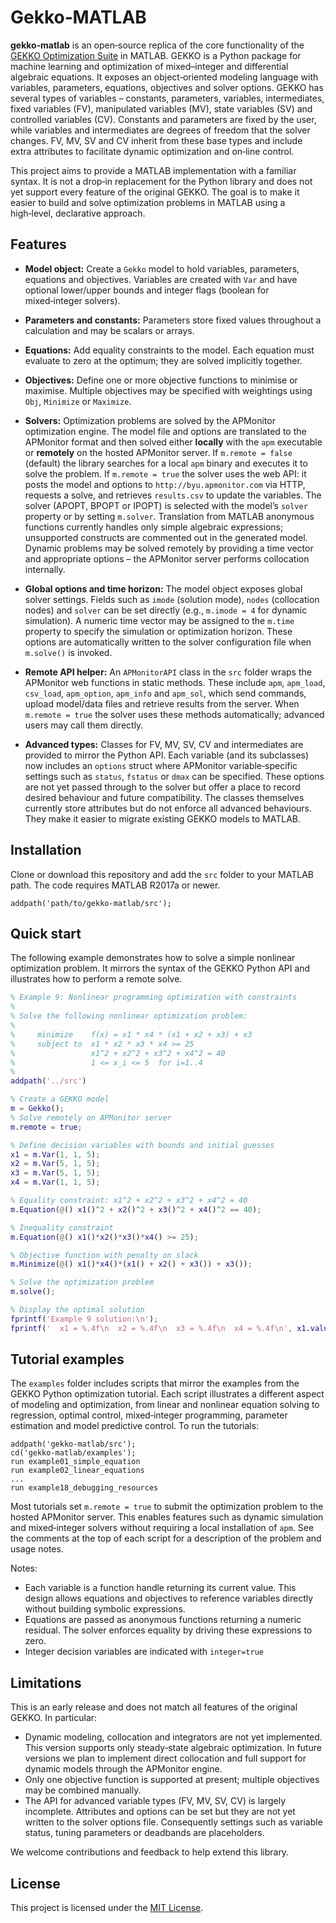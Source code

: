 # Gekko‑MATLAB

**gekko‑matlab** is an open‑source replica of the core
functionality of the [GEKKO Optimization Suite](https://github.com/BYU-PRISM/GEKKO) in
MATLAB.  GEKKO is a Python package for machine learning and optimization
of mixed–integer and differential algebraic equations.  It exposes an
object‑oriented modeling language with variables, parameters, equations,
objectives and solver options.  GEKKO has several types of variables –
constants, parameters, variables, intermediates, fixed variables (FV),
manipulated variables (MV), state variables (SV) and controlled
variables (CV).  Constants and parameters are fixed by the user, while
variables and intermediates are degrees of freedom that the solver
changes.  FV, MV, SV and CV inherit from these base
types and include extra attributes to facilitate dynamic optimization
and on‑line control.

This project aims to provide a MATLAB implementation with a familiar
syntax.  It is not a drop‑in replacement for the Python library and
does not yet support every feature of the original GEKKO.  The goal is
to make it easier to build and solve optimization problems in MATLAB
using a high‑level, declarative approach.

## Features

* **Model object:** Create a `Gekko` model to hold variables,
  parameters, equations and objectives.  Variables are created with
  `Var` and have optional lower/upper bounds and integer flags
  (boolean for mixed‑integer solvers).
* **Parameters and constants:** Parameters store fixed values
  throughout a calculation and may be scalars or arrays.
* **Equations:** Add equality constraints to the model.  Each
  equation must evaluate to zero at the optimum; they are solved
  implicitly together.
* **Objectives:** Define one or more objective functions to
  minimise or maximise.  Multiple objectives may be specified with
  weightings using `Obj`, `Minimize` or `Maximize`.
* **Solvers:** Optimization problems are solved by the APMonitor
  optimization engine.  The model file and options are translated to
  the APMonitor format and then solved either **locally** with the
  `apm` executable or **remotely** on the hosted APMonitor server.  If
  `m.remote = false` (default) the library searches for a local `apm`
  binary and executes it to solve the problem.  If `m.remote = true`
  the solver uses the web API: it posts the model and options to
  `http://byu.apmonitor.com` via HTTP, requests a solve, and retrieves
  `results.csv` to update the variables.  The
  solver (APOPT, BPOPT or IPOPT) is selected with the model’s `solver`
  property or by setting `m.solver`.  Translation from MATLAB
  anonymous functions currently handles only simple algebraic
  expressions; unsupported constructs are commented out in the
  generated model.  Dynamic problems may be solved remotely by
  providing a time vector and appropriate options – the APMonitor
  server performs collocation internally.
* **Global options and time horizon:** The model object exposes global 
  solver settings.  Fields such as
  `imode` (solution mode), `nodes` (collocation nodes) and `solver`
  can be set directly (e.g., `m.imode = 4` for dynamic
  simulation).  A numeric time vector may be assigned to the
  `m.time` property to specify the simulation or optimization
  horizon.  These options are automatically written to the
  solver configuration file when `m.solve()` is invoked.

* **Remote API helper:** An `APMonitorAPI` class in the `src`
  folder wraps the APMonitor web functions in static methods.  These
  include `apm`, `apm_load`, `csv_load`, `apm_option`, `apm_info` and
  `apm_sol`, which send commands, upload model/data files and
  retrieve results from the server.  When `m.remote = true` the
  solver uses these methods automatically; advanced users may call
  them directly.
* **Advanced types:** Classes for FV, MV, SV, CV and intermediates are
  provided to mirror the Python API.  Each variable (and its
  subclasses) now includes an `options` struct where APMonitor
  variable‑specific settings such as `status`, `fstatus` or `dmax`
  can be specified.  These options are not yet passed through to the
  solver but offer a place to record desired behaviour and future
  compatibility.  The classes themselves currently store attributes
  but do not enforce all advanced behaviours.  They make it
  easier to migrate existing GEKKO models to MATLAB.

## Installation

Clone or download this repository and add the `src` folder to your
MATLAB path.  The code requires MATLAB R2017a or newer.

```
addpath('path/to/gekko-matlab/src');
```

## Quick start

The following example demonstrates how to solve a simple nonlinear
optimization problem.  It mirrors the syntax of the GEKKO Python API
and illustrates how to perform a remote solve.

```matlab
% Example 9: Nonlinear programming optimization with constraints
%
% Solve the following nonlinear optimization problem:
%
%     minimize    f(x) = x1 * x4 * (x1 + x2 + x3) + x3
%     subject to  x1 * x2 * x3 * x4 >= 25
%                 x1^2 + x2^2 + x3^2 + x4^2 = 40
%                 1 <= x_i <= 5  for i=1..4
%
addpath('../src')

% Create a GEKKO model
m = Gekko();
% Solve remotely on APMonitor server
m.remote = true;

% Define decision variables with bounds and initial guesses
x1 = m.Var(1, 1, 5);
x2 = m.Var(5, 1, 5);
x3 = m.Var(5, 1, 5);
x4 = m.Var(1, 1, 5);

% Equality constraint: x1^2 + x2^2 + x3^2 + x4^2 = 40
m.Equation(@() x1()^2 + x2()^2 + x3()^2 + x4()^2 == 40);

% Inequality constraint
m.Equation(@() x1()*x2()*x3()*x4() >= 25);

% Objective function with penalty on slack
m.Minimize(@() x1()*x4()*(x1() + x2() + x3()) + x3());

% Solve the optimization problem
m.solve();

% Display the optimal solution
fprintf('Example 9 solution:\n');
fprintf('  x1 = %.4f\n  x2 = %.4f\n  x3 = %.4f\n  x4 = %.4f\n', x1.value, x2.value, x3.value, x4.value);
```

## Tutorial examples

The `examples` folder includes scripts that mirror the
examples from the GEKKO Python optimization tutorial.  Each script
illustrates a different aspect of modeling and optimization, from
linear and nonlinear equation solving to regression, optimal control,
mixed‑integer programming, parameter estimation and model predictive
control.  To run the tutorials:

```
addpath('gekko-matlab/src');
cd('gekko-matlab/examples');
run example01_simple_equation
run example02_linear_equations
...
run example18_debugging_resources
```

Most tutorials set `m.remote = true` to submit the optimization
problem to the hosted APMonitor server.  This enables features such as
dynamic simulation and mixed‑integer solvers without requiring a local
installation of `apm`.  See the comments at the top of each script
for a description of the problem and usage notes.

Notes:

* Each variable is a function handle returning its current value.  This
  design allows equations and objectives to reference variables
  directly without building symbolic expressions.
* Equations are passed as anonymous functions returning a numeric
  residual.  The solver enforces equality by driving these
  expressions to zero.
* Integer decision variables are indicated with `integer=true`

## Limitations

This is an early release and does not match all features of the
original GEKKO.  In particular:

* Dynamic modeling, collocation and integrators are not yet
  implemented.  This version supports only steady‑state algebraic
  optimization.  In future versions we plan to implement direct
  collocation and full support for dynamic models through the
  APMonitor engine.
* Only one objective function is supported at present; multiple
  objectives may be combined manually.
* The API for advanced variable types (FV, MV, SV, CV) is largely
  incomplete.  Attributes and options can be set but they are not
  yet written to the solver options file.  Consequently settings
  such as variable status, tuning parameters or deadbands are
  placeholders.

We welcome contributions and feedback to help extend this library.

## License

This project is licensed under the [MIT License](https://github.com/BYU-PRISM/GEKKO/blob/master/LICENSE).
